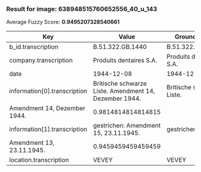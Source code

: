 ### Result for image: 638948515760652556_40_u_143
Average Fuzzy Score: **0.9495207328540661**
<small>

| Key | Value | Ground Truth | Score |
| --- | --- | --- | --- |
| b_id.transcription | B.51.322.GB.1440 | B.51.322.GB.1440. | 0.9696969696969697 |
| company.transcription | Produits dentaires S.A. | Produits dentaires S.A. | 1.0 |
| date | 1944-12-08 | 1944-12-16 | 0.8 |
| information[0].transcription | Britische schwarze Liste. Amendment 14, Dezember 1944. | Britische schwarze Liste.
Amendment 14, Dezember 1944. | 0.9814814814814815 |
| information[1].transcription | gestrichen: Amendment 15, 23.11.1945. | gestrichen:
Amendment 13, 23.11.1945. | 0.9459459459459459 |
| location.transcription | VEVEY | VEVEY | 1.0 |

</small>
